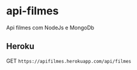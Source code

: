 # api-filmes
Api filmes com NodeJs e MongoDb

## Heroku

GET
`https://apifilmes.herokuapp.com/api/filmes`
